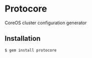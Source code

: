 # Protocore
CoreOS cluster configuration generator

## Installation

```bash
$ gem install protocore
```
